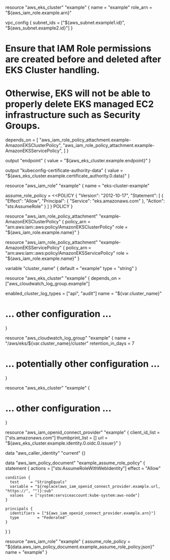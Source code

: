 resource "aws_eks_cluster" "example" {
  name     = "example"
  role_arn = "${aws_iam_role.example.arn}"

  vpc_config {
    subnet_ids = ["${aws_subnet.example1.id}", "${aws_subnet.example2.id}"]
  }

  # Ensure that IAM Role permissions are created before and deleted after EKS Cluster handling.
  # Otherwise, EKS will not be able to properly delete EKS managed EC2 infrastructure such as Security Groups.
  depends_on = [
    "aws_iam_role_policy_attachment.example-AmazonEKSClusterPolicy",
    "aws_iam_role_policy_attachment.example-AmazonEKSServicePolicy",
  ]
}

output "endpoint" {
  value = "${aws_eks_cluster.example.endpoint}"
}

output "kubeconfig-certificate-authority-data" {
  value = "${aws_eks_cluster.example.certificate_authority.0.data}"
}

resource "aws_iam_role" "example" {
  name = "eks-cluster-example"

  assume_role_policy = <<POLICY
{
  "Version": "2012-10-17",
  "Statement": [
    {
      "Effect": "Allow",
      "Principal": {
        "Service": "eks.amazonaws.com"
      },
      "Action": "sts:AssumeRole"
    }
  ]
}
POLICY
}

resource "aws_iam_role_policy_attachment" "example-AmazonEKSClusterPolicy" {
  policy_arn = "arn:aws:iam::aws:policy/AmazonEKSClusterPolicy"
  role       = "${aws_iam_role.example.name}"
}

resource "aws_iam_role_policy_attachment" "example-AmazonEKSServicePolicy" {
  policy_arn = "arn:aws:iam::aws:policy/AmazonEKSServicePolicy"
  role       = "${aws_iam_role.example.name}"
}

variable "cluster_name" {
  default = "example"
  type    = "string"
}

resource "aws_eks_cluster" "example" {
  depends_on = ["aws_cloudwatch_log_group.example"]

  enabled_cluster_log_types = ["api", "audit"]
  name                      = "${var.cluster_name}"

  # ... other configuration ...
}

resource "aws_cloudwatch_log_group" "example" {
  name              = "/aws/eks/${var.cluster_name}/cluster"
  retention_in_days = 7

  # ... potentially other configuration ...
}

resource "aws_eks_cluster" "example" {
  # ... other configuration ...
}

resource "aws_iam_openid_connect_provider" "example" {
  client_id_list  = ["sts.amazonaws.com"]
  thumbprint_list = []
  url             = "${aws_eks_cluster.example.identity.0.oidc.0.issuer}"
}

data "aws_caller_identity" "current" {}

data "aws_iam_policy_document" "example_assume_role_policy" {
  statement {
    actions = ["sts:AssumeRoleWithWebIdentity"]
    effect  = "Allow"

    condition {
      test     = "StringEquals"
      variable = "${replace(aws_iam_openid_connect_provider.example.url, "https://", "")}:sub"
      values   = ["system:serviceaccount:kube-system:aws-node"]
    }

    principals {
      identifiers = ["${aws_iam_openid_connect_provider.example.arn}"]
      type        = "Federated"
    }
  }
}

resource "aws_iam_role" "example" {
  assume_role_policy = "${data.aws_iam_policy_document.example_assume_role_policy.json}"
  name               = "example"
}
